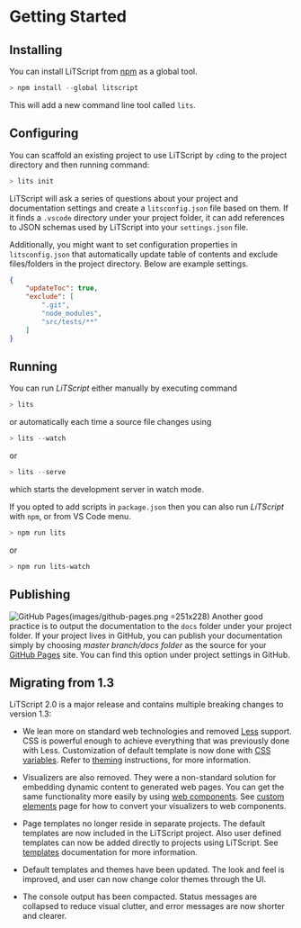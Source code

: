 # Getting Started

## Installing

You can install LiTScript from [npm][] as a global tool.
```powershell
> npm install --global litscript
```
This will add a new command line tool called `lits`. 

## Configuring

You can scaffold an existing project to use LiTScript by `cd`ing to the project 
directory and then running command:
```powershell
> lits init
```
LiTScript will ask a series of questions about your project and documentation
settings and create a `litsconfig.json` file based on them. If it finds a 
`.vscode` directory under your project folder, it can add references to JSON
schemas used by LiTScript into your `settings.json` file.

Additionally, you might want to set configuration properties in 
`litsconfig.json` that automatically update table of contents and exclude 
files/folders in the project directory. Below are example settings.
```json
{
    "updateToc": true,
    "exclude": [
        ".git",
        "node_modules",
        "src/tests/**"
    ]
}
```

## Running

You can run _LiTScript_ either manually by executing command
```powershell
> lits
```
or automatically each time a source file changes using
```powershell
> lits --watch
```
or
```powershell
> lits --serve
```
which starts the development server in watch mode.

If you opted to add scripts in `package.json` then you can also run _LiTScript_
with `npm`, or from VS Code menu.
```powershell
> npm run lits
```
or
```powershell
> npm run lits-watch
```

## Publishing

![GitHub Pages](images/github-pages.png =251x228)
Another good practice is to output the documentation to the `docs` folder under
your project folder. If your project lives in GitHub, you can publish your
documentation simply by choosing _master branch/docs folder_ as the source for 
your [GitHub Pages][] site. You can find this option under project settings in 
GitHub.

## Migrating from 1.3

LiTScript 2.0 is a major release and contains multiple breaking changes to
version 1.3:

 *  We lean more on standard web technologies and removed [Less][] support. CSS
    is powerful enough to achieve everything that was previously done with Less.
    Customization of default template is now done with [CSS variables][]. Refer 
    to [theming][] instructions, for more information.

 *  Visualizers are also removed. They were a non-standard solution for 
    embedding dynamic content to generated web pages. You can get the same 
    functionality more easily by using [web components][]. See 
    [custom elements][] page for how to convert your visualizers to web 
    components.

 *  Page templates no longer reside in separate projects. The default templates 
    are now included in the LiTScript project. Also user defined templates can 
    now be added directly to projects using LiTScript. See [templates][] 
    documentation for more information.

 *  Default templates and themes have been updated. The look and feel is
    improved, and user can now change color themes through the UI.

 *  The console output has been compacted. Status messages are collapsed to
    reduce visual clutter, and error messages are now shorter and clearer.

[npm]: https://npmjs.com
[GitHub Pages]: https://pages.github.com/
[LeSS]: http://lesscss.org/
[CSS variables]: https://developer.mozilla.org/en-US/docs/Web/CSS/Using_CSS_custom_properties
[theming]: /site/styles/theme.html
[web components]: https://developer.mozilla.org/en-US/docs/Web/API/Web_components
[custom elements]: src/custom-elem.html
[templates]: src/templates/template.html